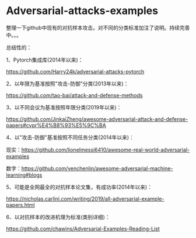 # Adversarial-attacks-examples
整理一下github中现有的对抗样本攻击。对不同的分类标准加注了说明。持续完善中。。。


总结性的：

1、Pytorch集成库(2014年以来)：

https://github.com/Harry24k/adversarial-attacks-pytorch

2、以年限为基准按照"攻击-防御"分类(2013年以来)：

https://github.com/tao-bai/attack-and-defense-methods


3、以不同会议为基准按照年限分类(2019年以来)：

https://github.com/JinkaiZheng/awesome-adversarial-attack-and-defense-papers#cvpr%E4%B8%93%E5%9C%BA

4、以"攻击-防御"基准按照不同任务分类(2014年以来)：

现实：https://github.com/lionelmessi6410/awesome-real-world-adversarial-examples

数字：https://github.com/yenchenlin/awesome-adversarial-machine-learning#blogs

5、可能是全网最全的对抗样本论文集，有成功率(2014年以来)：

https://nicholas.carlini.com/writing/2019/all-adversarial-example-papers.html

6、以对抗样本的改进机理为标准(类别详细)：

https://github.com/chawins/Adversarial-Examples-Reading-List
